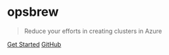# opsbrew 

> Reduce your efforts in creating clusters in Azure 


[Get Started](#main)
[GitHub](https://github.com/adfolks/opsbrew)